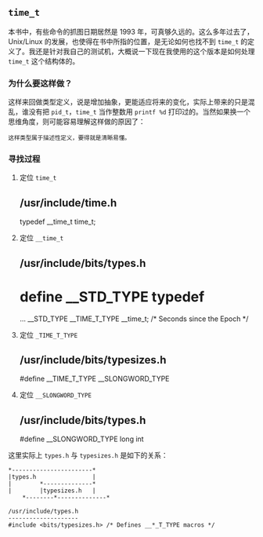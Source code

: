 ## `time_t`
本书中，有些命令的抓图日期居然是 1993 年，可真够久远的。这么多年过去了，Unix/Linux 的发展，也使得在书中所指的位置，是无论如何也找不到 `time_t` 的定义了。我还是针对我自己的测试机，大概说一下现在我使用的这个版本是如何处理 `time_t` 这个结构体的。

### 为什么要这样做？
这样来回做类型定义，说是增加抽象，更能适应将来的变化，实际上带来的只是混乱，谁没有把 `pid_t`，`time_t` 当作整数用 `printf %d` 打印过的。当然如果换一个思维角度，则可能容易理解这样做的原因了：

	这样类型属于描述性定义，要得就是清晰易懂。

### 寻找过程

1. 定位 `time_t`

	/usr/include/time.h
	-------------------
	typedef __time_t time_t;

2. 定位 `__time_t`

	/usr/include/bits/types.h
	-------------------------
	# define __STD_TYPE	typedef
	...
	__STD_TYPE __TIME_T_TYPE __time_t;	/* Seconds since the Epoch */

3. 定位 `_TIME_T_TYPE`

	/usr/include/bits/typesizes.h
	-----------------------------
	#define __TIME_T_TYPE	__SLONGWORD_TYPE

4. 定位 `__SLONGWORD_TYPE`

	/usr/include/bits/types.h
	-------------------------
	#define __SLONGWORD_TYPE  long int

这里实际上 `types.h` 与 `typesizes.h` 是如下的关系：

	*-----------------------*
	|types.h                |
	|        *--------------*
	|        |typesizes.h   |
        *--------*--------------*

	/usr/include/types.h
	--------------------
	#include <bits/typesizes.h>	/* Defines __*_T_TYPE macros */
